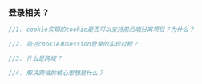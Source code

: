 ### 登录相关？

```javascript
//1. cookie实现的cookie是否可以支持前后端分离项目？为什么？

//2. 简述cookie和session登录的实现过程？

//3. 什么是跨域？

//4. 解决跨域的核心思想是什么？
```

